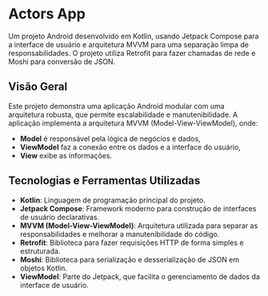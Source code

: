 # Actors App

Um projeto Android desenvolvido em Kotlin, usando Jetpack Compose para a interface de usuário e arquitetura MVVM para uma separação limpa de responsabilidades. O projeto utiliza Retrofit para fazer chamadas de rede e Moshi para conversão de JSON.

## Visão Geral

Este projeto demonstra uma aplicação Android modular com uma arquitetura robusta, que permite escalabilidade e manutenibilidade. A aplicação implementa a arquitetura MVVM (Model-View-ViewModel), onde:
- **Model** é responsável pela lógica de negócios e dados,
- **ViewModel** faz a conexão entre os dados e a interface do usuário,
- **View** exibe as informações.

## Tecnologias e Ferramentas Utilizadas

- **Kotlin**: Linguagem de programação principal do projeto.
- **Jetpack Compose**: Framework moderno para construção de interfaces de usuário declarativas.
- **MVVM (Model-View-ViewModel)**: Arquitetura utilizada para separar as responsabilidades e melhorar a manutenibilidade do código.
- **Retrofit**: Biblioteca para fazer requisições HTTP de forma simples e estruturada.
- **Moshi**: Biblioteca para serialização e desserialização de JSON em objetos Kotlin.
- **ViewModel**: Parte do Jetpack, que facilita o gerenciamento de dados da interface de usuário.
